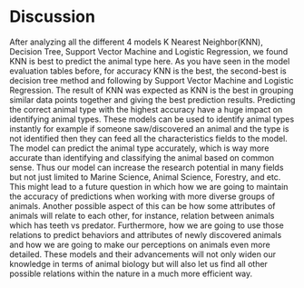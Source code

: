 # Discussion

After analyzing all the different 4 models K Nearest Neighbor(KNN), Decision Tree, Support Vector Machine and Logistic Regression, we found KNN is best to predict the animal type here. As you have seen in the model evaluation tables before, for accuracy KNN is the best, the second-best is decision tree method and following by Support Vector Machine and Logistic Regression. The result of KNN was expected as KNN is the best in grouping similar data points together and giving the best prediction results. Predicting the correct animal type with the highest accuracy have a huge impact on identifying animal types. These models can be used to identify animal types instantly for example if someone saw/discovered an animal and the type is not identified then they can feed all the characteristics fields to the model. The model can predict the animal type accurately, which is way more accurate than identifying and classifying the animal based on common sense. Thus our model can increase the research potential in many fields but not just limited to Marine Science, Animal Science, Forestry, and etc. This might lead to a future question in which how we are going to maintain the accuracy of predictions when working with more diverse groups of animals. Another possible aspect of this can be how some attributes of animals will relate to each other, for instance, relation between animals which has teeth vs predator. Furthermore, how we are going to use those relations to predict behaviors and attributes of newly discovered animals and how we are going to make our perceptions on animals even more detailed. These models and their advancements will not only widen our knowledge in terms of animal biology but will also let us find all other possible relations within the nature in a much more efficient way.

